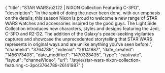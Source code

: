 {
    "title": "STAR WARS\u2122 | NIXON Collection Featuring C-3PO",
    "description": "In the spirit of doing the never been done, with our emphasis on the details, this season Nixon is proud to welcome a new range of STAR WARS watches and accessories inspired by the good guys. The Light Side Collection introduces new characters, styles and designs featuring the Jedi, C-3PO and R2-D2. The addition of the Galaxy's peace-seeking vigilantes captures and showcase the unprecedented storytelling that STAR WARS represents in original ways and are unlike anything you've seen before.",
    "channelid": "3764789",
    "videoid": "26141987",
    "date_created": "1456173408",
    "date_modified": "1470328435",
    "type": "captivate",
    "layout": "channelVideo",
    "url": "\/style\/star-wars-nixon-collection-featuring-c-3po\/3764789-26141987"
}